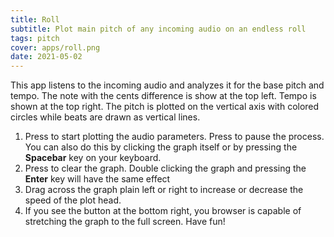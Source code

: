 ```yaml
---
title: Roll
subtitle: Plot main pitch of any incoming audio on an endless roll
tags: pitch
cover: apps/roll.png
date: 2021-05-02
---
```

<client-only>
  <pitch-roll />
</client-only>



This app listens to the incoming audio and analyzes it for the base pitch and tempo. The note with the cents difference is show at the top left. Tempo is shown at the top right. The pitch is plotted on the vertical axis with colored circles while beats are drawn as vertical lines.
1. Press <la-play /> to start plotting the audio parameters. Press <la-pause /> to pause the process. You can also do this by clicking the graph itself or by pressing the **Spacebar** key on your keyboard.
2. Press <la-times /> to clear the graph. Double clicking the graph and pressing the **Enter** key will have the same effect
3. Drag across the graph plain left or right to increase or decrease the speed of the plot head. 
4. If you see the <la-expand /> button at the bottom right, you browser is capable of stretching the graph to the full screen. Have fun!